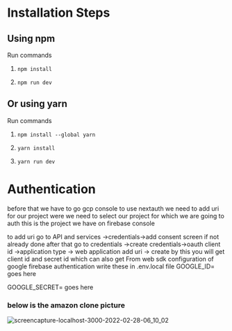 # Installation Steps

## Using npm

Run commands

1. `npm install`

2. `npm run dev`

## Or using yarn

Run commands

1. `npm install --global yarn`

2. `yarn install`

3. `yarn run dev`

# Authentication

before that we have to go gcp console to use nextauth we need to add uri for our project were we need to select our project for which we are going to auth this is the project we have on firebase console

to add uri go to API and services ->credentials->add consent screen if not already done after that go to credentials ->create credentials->oauth client id ->application type -> web application add uri -> create by this you will get client id and secret id which can also get
From web sdk configuration of google firebase authentication
write these in .env.local file
GOOGLE_ID= goes here

GOOGLE_SECRET= goes here

### below is the amazon clone picture

 
 ![screencapture-localhost-3000-2022-02-28-06_10_02](https://user-images.githubusercontent.com/82103517/155908880-46dfa8eb-a04a-4e64-b7fa-2fa40f0e6f63.png)

 
 
 
